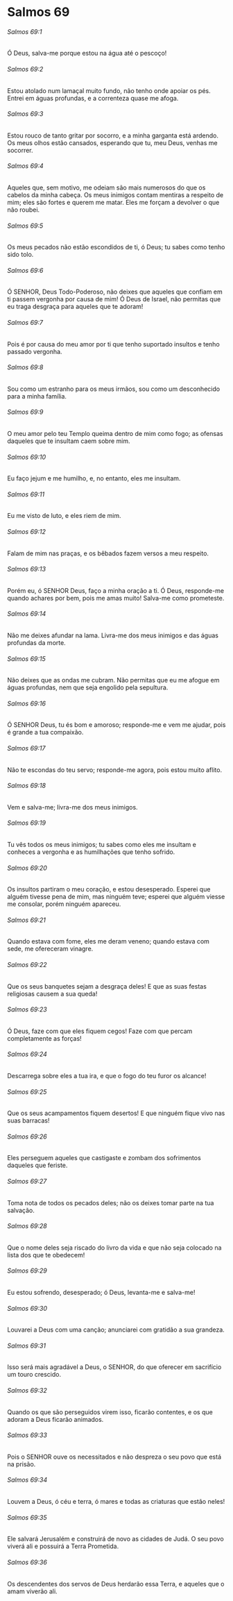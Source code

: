 # Salmos 69

###### Salmos 69:1

Ó Deus, salva-me porque estou na água até o pescoço!

###### Salmos 69:2

Estou atolado num lamaçal muito fundo, não tenho onde apoiar os pés. Entrei em águas profundas, e a correnteza quase me afoga.

###### Salmos 69:3

Estou rouco de tanto gritar por socorro, e a minha garganta está ardendo. Os meus olhos estão cansados, esperando que tu, meu Deus, venhas me socorrer.

###### Salmos 69:4

Aqueles que, sem motivo, me odeiam são mais numerosos do que os cabelos da minha cabeça. Os meus inimigos contam mentiras a respeito de mim; eles são fortes e querem me matar. Eles me forçam a devolver o que não roubei.

###### Salmos 69:5

Os meus pecados não estão escondidos de ti, ó Deus; tu sabes como tenho sido tolo.

###### Salmos 69:6

Ó SENHOR, Deus Todo-Poderoso, não deixes que aqueles que confiam em ti passem vergonha por causa de mim! Ó Deus de Israel, não permitas que eu traga desgraça para aqueles que te adoram!

###### Salmos 69:7

Pois é por causa do meu amor por ti que tenho suportado insultos e tenho passado vergonha.

###### Salmos 69:8

Sou como um estranho para os meus irmãos, sou como um desconhecido para a minha família.

###### Salmos 69:9

O meu amor pelo teu Templo queima dentro de mim como fogo; as ofensas daqueles que te insultam caem sobre mim.

###### Salmos 69:10

Eu faço jejum e me humilho, e, no entanto, eles me insultam.

###### Salmos 69:11

Eu me visto de luto, e eles riem de mim.

###### Salmos 69:12

Falam de mim nas praças, e os bêbados fazem versos a meu respeito.

###### Salmos 69:13

Porém eu, ó SENHOR Deus, faço a minha oração a ti. Ó Deus, responde-me quando achares por bem, pois me amas muito! Salva-me como prometeste.

###### Salmos 69:14

Não me deixes afundar na lama. Livra-me dos meus inimigos e das águas profundas da morte.

###### Salmos 69:15

Não deixes que as ondas me cubram. Não permitas que eu me afogue em águas profundas, nem que seja engolido pela sepultura.

###### Salmos 69:16

Ó SENHOR Deus, tu és bom e amoroso; responde-me e vem me ajudar, pois é grande a tua compaixão.

###### Salmos 69:17

Não te escondas do teu servo; responde-me agora, pois estou muito aflito.

###### Salmos 69:18

Vem e salva-me; livra-me dos meus inimigos.

###### Salmos 69:19

Tu vês todos os meus inimigos; tu sabes como eles me insultam e conheces a vergonha e as humilhações que tenho sofrido.

###### Salmos 69:20

Os insultos partiram o meu coração, e estou desesperado. Esperei que alguém tivesse pena de mim, mas ninguém teve; esperei que alguém viesse me consolar, porém ninguém apareceu.

###### Salmos 69:21

Quando estava com fome, eles me deram veneno; quando estava com sede, me ofereceram vinagre.

###### Salmos 69:22

Que os seus banquetes sejam a desgraça deles! E que as suas festas religiosas causem a sua queda!

###### Salmos 69:23

Ó Deus, faze com que eles fiquem cegos! Faze com que percam completamente as forças!

###### Salmos 69:24

Descarrega sobre eles a tua ira, e que o fogo do teu furor os alcance!

###### Salmos 69:25

Que os seus acampamentos fiquem desertos! E que ninguém fique vivo nas suas barracas!

###### Salmos 69:26

Eles perseguem aqueles que castigaste e zombam dos sofrimentos daqueles que feriste.

###### Salmos 69:27

Toma nota de todos os pecados deles; não os deixes tomar parte na tua salvação.

###### Salmos 69:28

Que o nome deles seja riscado do livro da vida e que não seja colocado na lista dos que te obedecem!

###### Salmos 69:29

Eu estou sofrendo, desesperado; ó Deus, levanta-me e salva-me!

###### Salmos 69:30

Louvarei a Deus com uma canção; anunciarei com gratidão a sua grandeza.

###### Salmos 69:31

Isso será mais agradável a Deus, o SENHOR, do que oferecer em sacrifício um touro crescido.

###### Salmos 69:32

Quando os que são perseguidos virem isso, ficarão contentes, e os que adoram a Deus ficarão animados.

###### Salmos 69:33

Pois o SENHOR ouve os necessitados e não despreza o seu povo que está na prisão.

###### Salmos 69:34

Louvem a Deus, ó céu e terra, ó mares e todas as criaturas que estão neles!

###### Salmos 69:35

Ele salvará Jerusalém e construirá de novo as cidades de Judá. O seu povo viverá ali e possuirá a Terra Prometida.

###### Salmos 69:36

Os descendentes dos servos de Deus herdarão essa Terra, e aqueles que o amam viverão ali.

